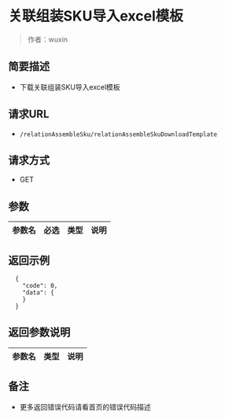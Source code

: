 # 关联组装SKU导入excel模板

> 作者：wuxin

## 简要描述

- 下载关联组装SKU导入excel模板

## 请求URL
- `/relationAssembleSku/relationAssembleSkuDownloadTemplate`
  
## 请求方式
- GET 

## 参数

|参数名|必选|类型|说明|
|:----    |:---|:----- |-----   |

## 返回示例 

``` 
  {
    "code": 0,
    "data": {
    }
  }
```

## 返回参数说明 

|参数名|类型|说明|
|:-----  |:-----|-----                           |


## 备注 

- 更多返回错误代码请看首页的错误代码描述